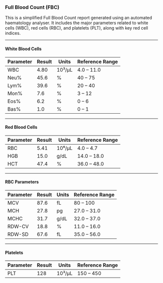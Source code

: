 ### **Full Blood Count (FBC)**
This is a simplified Full Blood Count report generated using an automated haematology analyser. It includes the major parameters related to white cells (WBC), red cells (RBC), and platelets (PLT), along with key red cell indices.

---

#### **White Blood Cells**

| Parameter | Result | Units | Reference Range |
|-----------|--------|--------|------------------|
| WBC       | 4.80   | 10³/μL | 4.0 – 11.0       |
| Neu%      | 45.6   | %      | 40 – 75          |
| Lym%      | 39.6   | %      | 20 – 40          |
| Mon%      | 7.6    | %      | 3 – 12           |
| Eos%      | 6.2    | %      | 0 – 6            |
| Bas%      | 1.0    | %      | 0 – 1            |

---

#### **Red Blood Cells**

| Parameter | Result | Units   | Reference Range |
|-----------|--------|---------|------------------|
| RBC       | 5.41   | 10⁶/μL  | 4.0 – 4.7        |
| HGB       | 15.0   | g/dL    | 14.0 – 18.0      |
| HCT       | 47.4   | %       | 36.0 – 48.0      |

---

#### **RBC Parameters**

| Parameter | Result | Units | Reference Range |
|-----------|--------|--------|------------------|
| MCV       | 87.6   | fL     | 80 – 100         |
| MCH       | 27.8   | pg     | 27.0 – 31.0      |
| MCHC      | 31.7   | g/dL   | 32.0 – 37.0      |
| RDW-CV    | 18.8   | %      | 11.0 – 16.0      |
| RDW-SD    | 67.6   | fL     | 35.0 – 56.0      |

---

#### **Platelets**

| Parameter | Result | Units | Reference Range |
|-----------|--------|--------|------------------|
| PLT       | 128    | 10³/μL | 150 – 450        |
